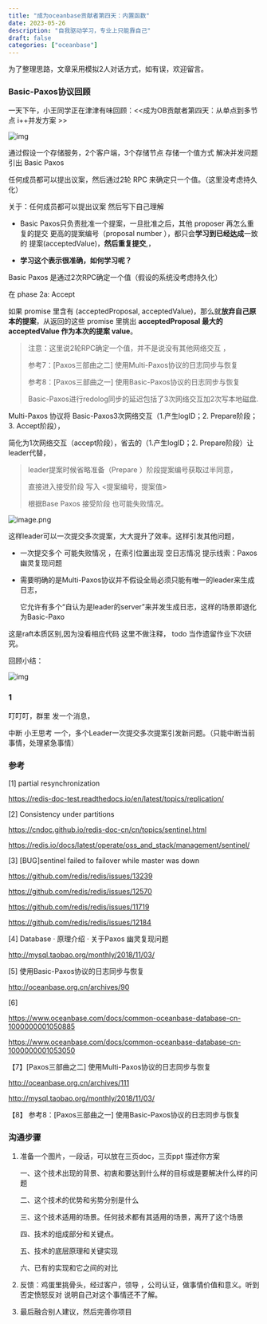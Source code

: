 ```yaml
---
title: "成为oceanbase贡献者第四天：内置函数"
date: 2023-05-26
description: "自我驱动学习，专业上只能靠自己"
draft: false
categories: ["oceanbase"]
---
```




为了整理思路，文章采用模拟2人对话方式，如有误，欢迎留言。



### Basic-Paxos协议回顾



一天下午，小王同学正在津津有味回顾：<<成为OB贡献者第四天：从单点到多节点 i++并发方案 >> 

![img](https://cdn.nlark.com/yuque/0/2024/png/215144/1725369592375-51181190-3136-49b7-ac9f-983d375c6189.png?x-oss-process=image%2Fformat%2Cwebp%2Fresize%2Cw_800%2Climit_0) 

通过假设一个存储服务，2个客户端，3个存储节点 存储一个值方式 解决并发问题 引出 Basic Paxos

任何成员都可以提出议案，然后通过2轮 RPC 来确定只一个值。（这里没考虑持久化）



关于：任何成员都可以提出议案 然后写下自己理解

- Basic Paxos只负责批准一个提案，一旦批准之后，其他 proposer 再怎么重复的提交 更高的提案编号（proposal number ），都只会**学习到已经达成**一致的 提案(acceptedValue)，**然后重复提交**,， 

- **学习这个表示很准确，如何学习呢？**

Basic Paxos 是通过2次RPC确定一个值（假设的系统没考虑持久化）

在 phase 2a: Accept

如果 promise 里含有 (acceptedProposal, acceptedValue)，那么就**放弃自己原本的提案**，从返回的这些 promise 里挑出 **acceptedProposal 最大的 acceptedValue 作为本次的提案 value**。



> 注意：这里说2轮RPC确定一个值，并不是说没有其他网络交互 ，
>
> 参考7：[Paxos三部曲之二] 使用Multi-Paxos协议的日志同步与恢复
>
> 参考8：[Paxos三部曲之一] 使用Basic-Paxos协议的日志同步与恢复
>
> Basic-Paxos进行redolog同步的延迟包括了3次网络交互加2次写本地磁盘.



Multi-Paxos 协议将  Basic-Paxos3次网络交互（1.产生logID；2. Prepare阶段；3. Accept阶段），

简化为1次网络交互（accept阶段），省去的（1.产生logID；2. Prepare阶段）让leader代替，

> leader提案时候省略准备（Prepare ）阶段提案编号获取过半同意，
>
> 直接进入接受阶段 写入 <提案编号，提案值> 
>
> 根据Base Paxos 接受阶段 也可能失败情况。 



![image.png](https://cdn.nlark.com/yuque/0/2024/png/215144/1725762817262-2be26a50-6bac-4329-bc5d-4d5217068c74.png?x-oss-process=image%2Fformat%2Cwebp%2Fresize%2Cw_800%2Climit_0) 

这样leader可以一次提交多次提案，大大提升了效率。这样引发其他问题，

- 一次提交多个 可能失败情况 ，在索引位置出现 空日志情况 提示线索：Paxos 幽灵复现问题 

- 需要明确的是Multi-Paxos协议并不假设全局必须只能有唯一的leader来生成日志，

  它允许有多个“自认为是leader的server”来并发生成日志，这样的场景即退化为Basic-Paxo



这是raft本质区别,因为没看相应代码 这里不做注释， todo 当作遗留作业下次研究。



回顾小结：

![img](https://cdn.nlark.com/yuque/0/2024/png/215144/1725372429223-d0422887-ef60-42e2-bf7d-871b10d36e5f.png?x-oss-process=image%2Fformat%2Cwebp%2Fresize%2Cw_800%2Climit_0) 





### 1



叮叮叮，群里 发一个消息，

中断 小王思考 一个，多个Leader一次提交多次提案引发新问题。（只能中断当前事情，处理紧急事情）





















### 参考

[1]  partial resynchronization

  https://redis-doc-test.readthedocs.io/en/latest/topics/replication/

[2] Consistency under partitions

https://cndoc.github.io/redis-doc-cn/cn/topics/sentinel.html

https://redis.io/docs/latest/operate/oss_and_stack/management/sentinel/

[3] [BUG]sentinel failed to failover while master was down

 https://github.com/redis/redis/issues/13239

https://github.com/redis/redis/issues/12570

https://github.com/redis/redis/issues/11719

https://github.com/redis/redis/issues/12184

[4] Database · 原理介绍 · 关于Paxos 幽灵复现问题

  http://mysql.taobao.org/monthly/2018/11/03/

[5] 使用Basic-Paxos协议的日志同步与恢复

http://oceanbase.org.cn/archives/90

[6]

https://www.oceanbase.com/docs/common-oceanbase-database-cn-1000000001050885

https://www.oceanbase.com/docs/common-oceanbase-database-cn-1000000001053050



【7】[Paxos三部曲之二] 使用Multi-Paxos协议的日志同步与恢复

  http://oceanbase.org.cn/archives/111

http://mysql.taobao.org/monthly/2018/11/03/



【8】 参考8：[Paxos三部曲之一] 使用Basic-Paxos协议的日志同步与恢复 

### 沟通步骤

1. 准备一个图片，一段话，可以放在三页doc，三页ppt 描述你方案

   一、这个技术出现的背景、初衷和要达到什么样的目标或是要解决什么样的问题

   二、这个技术的优势和劣势分别是什么

   三、这个技术适用的场景。任何技术都有其适用的场景，离开了这个场景

   四、技术的组成部分和关键点。

   五、技术的底层原理和关键实现

   六、已有的实现和它之间的对比


2. 反馈：鸡蛋里挑骨头，经过客户，领导 ，公司认证，做事情价值和意义。听到否定愤怒反对 说明自己对这个事情还不了解。

3. 最后融合别人建议，然后完善你项目



